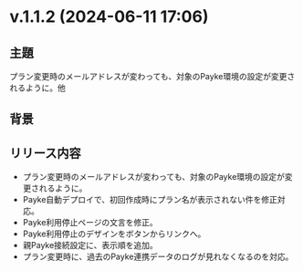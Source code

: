 # v.1.1.2 (2024-06-11 17:06)

## 主題

プラン変更時のメールアドレスが変わっても、対象のPayke環境の設定が変更されるように。他

## 背景

## リリース内容

- プラン変更時のメールアドレスが変わっても、対象のPayke環境の設定が変更されるように。
- Payke自動デプロイで、初回作成時にプラン名が表示されない件を修正対応。
- Payke利用停止ページの文言を修正。
- Payke利用停止のデザインをボタンからリンクへ。
- 親Payke接続設定に、表示順を追加。
- プラン変更時に、過去のPayke連携データのログが見れなくなるのを対応。
